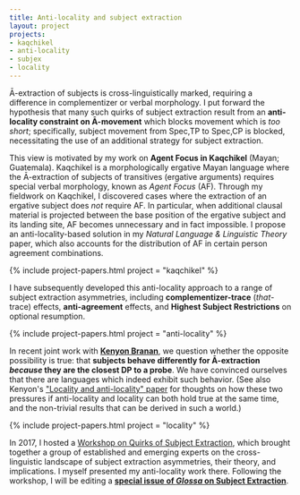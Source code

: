 ```yaml
---
title: Anti-locality and subject extraction
layout: project
projects:
- kaqchikel
- anti-locality
- subjex
- locality
---
```


Ā-extraction of subjects is cross-linguistically marked, requiring a difference in complementizer or verbal morphology. I put forward the hypothesis that many such quirks of subject extraction result from an **anti-locality constraint on Ā-movement** which blocks movement which is *too short*; specifically, subject movement from Spec,TP to Spec,CP is blocked, necessitating the use of an additional strategy for subject extraction.

This view is motivated by my work on **Agent Focus in Kaqchikel** (Mayan; Guatemala). Kaqchikel is a morphologically ergative Mayan language where the Ā-extraction of subjects of transitives (ergative arguments) requires special verbal morphology, known as *Agent Focus* (AF). Through my fieldwork on Kaqchikel, I discovered cases where the extraction of an ergative subject does *not* require AF. In particular, when additional clausal material is projected between the base position of the ergative subject and its landing site, AF becomes unnecessary and in fact impossible. I propose an anti-locality-based solution in my *Natural Language & Linguistic Theory* paper, which also accounts for the distribution of AF in certain person agreement combinations.

{% include project-papers.html project = "kaqchikel" %}

I have subsequently developed this anti-locality approach to a range of subject extraction asymmetries, including **complementizer-trace** (*that*-trace) effects, **anti-agreement** effects, and **Highest Subject Restrictions** on optional resumption. 

{% include project-papers.html project = "anti-locality" %}

In recent joint work with [**Kenyon Branan**](https://sites.google.com/view/kbranan/home), we question whether the opposite possibility is true: that **subjects behave differently for Ā-extraction *because* they are the closest DP to a probe**. We have convinced ourselves that there are languages which indeed exhibit such behavior. (See also Kenyon's ["Locality and anti-locality" paper](https://ling.auf.net/lingbuzz/004796) for thoughts on how these two pressures if anti-locality and locality can both hold true at the same time, and the non-trivial results that can be derived in such a world.)

{% include project-papers.html project = "locality" %}

In 2017, I hosted a [Workshop on Quirks of Subject Extraction](/subjex/), which brought together a group of established and emerging experts on the cross-linguistic landscape of subject extraction asymmetries, their theory, and implications. I myself presented my anti-locality work there. Following the workshop, I will be editing a [**special issue of *Glossa* on Subject Extraction**](https://www.glossa-journal.org/collections/special/subject-extraction/).
